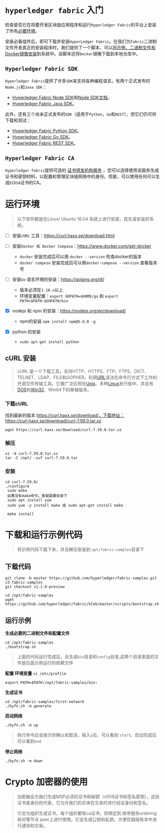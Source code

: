 # `hyperledger fabric` 入门
检查是否已在将要开发区块链应用程序和运行`Hyperledger Fabric`的平台上安装了所有[必要环境](https://hyperledger-fabric.readthedocs.io/en/latest/prereqs.html)。

安装必备组件后，即可下载并安装`HyperLedger Fabric`。在我们为`Fabric`二进制文件开发真正的安装程序时，我们提供了一个脚本，可以[将示例、二进制文件和Docker镜像安装](https://hyperledger-fabric.readthedocs.io/en/latest/install.html)到系统中。该脚本还将`Docker`镜像下载到本地仓库中。

## `Hyperledger Fabric SDK`

`Hyperledger Fabric`提供了许多`SDK`来支持各种编程语言。有两个正式发布的`Node.js`和`Java SDK`：

 - [Hyperledger Fabric Node SDK](https://github.com/hyperledger/fabric-sdk-node)和[Node SDK文档](https://fabric-sdk-node.github.io/)。
 - [Hyperledger Fabric Java SDK](https://github.com/hyperledger/fabric-sdk-java)。

此外，还有三个尚未正式发布的`SDK`（适用于`Python`，`Go`和`REST`），但它们仍可供下载和测试：

 - [Hyperledger Fabric Python SDK](https://github.com/hyperledger/fabric-sdk-py)。
 - [Hyperledger Fabric Go SDK](https://github.com/hyperledger/fabric-sdk-go)。
 - [Hyperledger Fabric REST SDK](https://github.com/hyperledger/fabric-sdk-rest)。

## `Hyperledger Fabric CA`

`Hyperledger Fabric`提供可选的 [证书颁发机构服务](http://hyperledger-fabric-ca.readthedocs.io/en/latest) ，您可以选择使用该服务生成证书和密钥材料，以配置和管理区块链网络中的身份。但是，可以使用任何可以生成`ECDSA`证书的CA。



# 运行环境

> 以下软件都是在Linux/ Ubuntu 16.04 系统上进行安装，首先请安装好系统。

- [ ] 安装`cURL` 工具：https://curl.haxx.se/download.html

- [ ] 安装`Docker 和 Docker Compose`：https://www.docker.com/get-docker
  - `docker` 安装完成后可以用 `docker --version` 检查docker的版本
  - `docker compose` 安装完成后可以用`docker-compose --version` 查看版本号

- [ ] 安装`Go` 语言环境的安装：https://golang.org/dl/
  - 版本必须在`1.10.x`以上
  - 环境变量配置：`export GOPATH=$HOME/go` 和 `export PATH=$PATH:$GOPATH/bin`

- [x] nodejs 和 npm 的安装：https://nodejs.org/en/download/
  - npm的安装 `npm install npm@5.6.0 -g`

- [x] python 的安装

  - `sudo apt-get install python`





## cURL 安装

> cURL 是一个下载工具，支持HTTP、HTTPS、FTP、FTPS、DICT、TELNET、LDAP、FILE和GOPHER。利用[URL](https://baike.baidu.com/item/URL)语法在命令行方式下工作的开源文件传输工具。它被广泛应用在[Unix](https://baike.baidu.com/item/Unix)、多种[Linux](https://baike.baidu.com/item/Linux)发行版中，并且有[DOS](https://baike.baidu.com/item/DOS/32025)和[Win32](https://baike.baidu.com/item/Win32)、Win64下的移植版本。

### 下载cURL
找到最新的版本 https://curl.haxx.se/download/，下载地址：https://curl.haxx.se/download/curl-7.59.0.tar.xz

```shell
wget https://curl.haxx.se/download/curl-7.59.0.tar.xz
```

### 解压

```shell
xz -d curl-7.59.0.tar.xz
tar -C /opt/ -xvf curl-7.59.0.tar
```

### 安装

```shell
cd curl-7.59.0/
./configure
 sudo make
 如果没有make命令，那就需要安装下
 sudo apt install yum
 sudo yum -y install make 或 sudo apt-get install make
 
 make install
```

# 下载和运行示例代码

> 将示例代码下载下来，并且解压安装到 `opt/fabric-samples`目录下

## 下载代码

```shell
git clone -b master https://github.com/hyperledger/fabric-samples.git
cd fabric-samples
git checkout v1.1.0-preview

cd /opt/fabric-samples
wget https://github.com/hyperledger/fabric/blob/master/scripts/bootstrap.sh
```



## 运行示例

**生成必要的二进制文件和配置文件**

```shell
cd /opt/fabric-samples
./bootstrap.sh
```

> 上面的代码运行完成后，会生成`bin`目录和`config`目录,这两个目录里面的文件是后面示例运行的依赖文件



 **配置 环境变量** `vi /etc/profile`

```shell
export PATH=$PATH:/opt/fabric-samples/bin:
```



**生成证书**

```shell
cd /opt/fabric-samples/first-network
./byfn.sh -m generate
```



**启动网络**

```shell
./byfn.sh -m up
```

> 执行命令后会提示你确认和取消，输入`y`后，可以看到 `start`。启动完成后可以看到`end`



**停止网络**

```shell
./byfn.sh -m down
```



# Crypto 加密器的使用

> 加密器会为我们生成MSP必须的证书和秘钥（x509证书和签名密钥），这些证书是身份的代表，它允许我们的实体在交易时进行验证身份和签名。
>
> 它会为组织生成证书，每个组织都有ca证书，将绑定到 排序服务ordering和对等节点 peer上进行使用。它会生成公钥和私钥，方便在超级账本中进行通信和交易。




